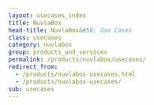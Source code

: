 ```yaml
---
layout: usecases_index
title: NuvlaBox
head-title: NuvlaBox&#58; Use Cases
class: usecases
category: nuvlabox
group: products_and_services
permalink: /products/nuvlabox/usecases/
redirect_from:
  - /products/nuvlabox-usecases.html
  - /products/nuvlabox-usecases/
sub: usecases
---
```

